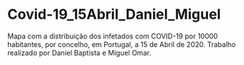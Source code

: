 # Covid-19_15Abril_Daniel_Miguel
Mapa com a distribuição dos infetados com COVID-19 por 10000 habitantes, por concelho, em Portugal, a 15 de Abril de 2020. Trabalho realizado por Daniel Baptista e Miguel Omar.

